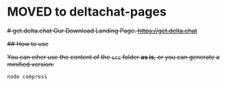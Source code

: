 # MOVED to deltachat-pages

~~# get.delta.chat
Our Download Landing Page.
https://get.delta.chat~~

~~## How to use~~

~~You can eiher use the content of the `src` folder **as is**, or you can generate a minified version:~~

```
node compress
```
